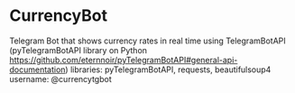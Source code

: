 # CurrencyBot
Telegram Bot that shows currency rates in real time
using TelegramBotAPI (pyTelegramBotAPI library on Python https://github.com/eternnoir/pyTelegramBotAPI#general-api-documentation)
libraries: pyTelegramBotAPI, requests, beautifulsoup4
username: @currencytgbot
